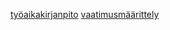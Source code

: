 
[työaikakirjanpito](https://github.com/UndergroundSea/ot-harjoitustyo/blob/master/laskarit/tyoaikakirjanpito.txt)
[vaatimusmäärittely](https://github.com/UndergroundSea/ot-harjoitustyo/blob/master/dokumentaatio/vaatimusmaarittely.txt)
